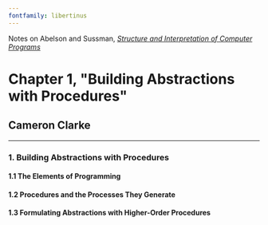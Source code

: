 ```yaml
---
fontfamily: libertinus
---
```



Notes on Abelson and Sussman, [*Structure and Interpretation of Computer Programs*](https://mitpress.mit.edu/books/structure-and-interpretation-computer-programs-second-edition)

# Chapter 1, "Building Abstractions with Procedures"

## Cameron Clarke

---

### 1. Building Abstractions with Procedures

#### 1.1 The Elements of Programming

#### 1.2 Procedures and the Processes They Generate

#### 1.3 Formulating Abstractions with Higher-Order Procedures
